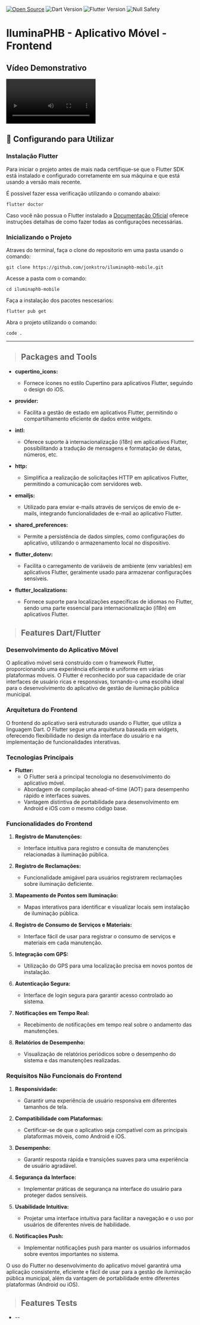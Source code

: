 [![Open Source](https://badges.frapsoft.com/os/v1/open-source.svg?v=103)](https://opensource.org/)
![Dart Version](https://img.shields.io/static/v1?label=dart&message=3.1.5&color=00579d)
![Flutter Version](https://img.shields.io/static/v1?label=flutter&message=3.13.9&color=42a5f5)
![Null Safety](https://img.shields.io/static/v1?label=null-safety&message=done&color=success)


# IluminaPHB - Aplicativo Móvel - Frontend
## Vídeo Demonstrativo

<video width="240" controls>
  <source src="https://github.com/jonkstro/iluminaphb-mobile/blob/main/video-demonstracao.mp4" type="video/mp4">
  Seu navegador não suporta o elemento de vídeo.
</video>



## 🚀 Configurando para Utilizar

### Instalação Flutter


Para iniciar o projeto antes de mais nada certifique-se que o Flutter SDK está instalado e configurado corretamente em sua máquina e que está usando a versão mais recente. 

É possível fazer essa verificação utilizando o comando abaixo:
```
flutter doctor
```
Caso você não possua o Flutter instalado a [Documentação Oficial](https://docs.flutter.dev/get-started/install) oferece instruções detalhas de como fazer todas as configurações necessárias.

### Inicializando o Projeto


Atraves do terminal, faça o clone do repositorio em uma pasta usando o comando:

```
git clone https://github.com/jonkstro/iluminaphb-mobile.git
```
Acesse a pasta com o comando:

```
cd iluminaphb-mobile
```

Faça a instalação dos pacotes nescesarios:
```
flutter pub get
```
Abra o projeto utilizando o comando:
```
code .
```
---


> ## Packages and Tools
* **cupertino_icons:**
   - Fornece ícones no estilo Cupertino para aplicativos Flutter, seguindo o design do iOS.

* **provider:**
   - Facilita a gestão de estado em aplicativos Flutter, permitindo o compartilhamento eficiente de dados entre widgets.

* **intl:**
   - Oferece suporte à internacionalização (i18n) em aplicativos Flutter, possibilitando a tradução de mensagens e formatação de datas, números, etc.

* **http:**
   - Simplifica a realização de solicitações HTTP em aplicativos Flutter, permitindo a comunicação com servidores web.

* **emailjs:**
   - Utilizado para enviar e-mails através de serviços de envio de e-mails, integrando funcionalidades de e-mail ao aplicativo Flutter.

* **shared_preferences:**
   - Permite a persistência de dados simples, como configurações do aplicativo, utilizando o armazenamento local no dispositivo.

* **flutter_dotenv:**
   - Facilita o carregamento de variáveis de ambiente (env variables) em aplicativos Flutter, geralmente usado para armazenar configurações sensíveis.

* **flutter_localizations:**
   - Fornece suporte para localizações específicas de idiomas no Flutter, sendo uma parte essencial para internacionalização (i18n) em aplicativos Flutter.


> ## Features Dart/Flutter
### Desenvolvimento do Aplicativo Móvel

O aplicativo móvel será construído com o framework Flutter, proporcionando uma experiência eficiente e uniforme em várias plataformas móveis. O Flutter é reconhecido por sua capacidade de criar interfaces de usuário ricas e responsivas, tornando-o uma escolha ideal para o desenvolvimento do aplicativo de gestão de iluminação pública municipal.

### Arquitetura do Frontend

O frontend do aplicativo será estruturado usando o Flutter, que utiliza a linguagem Dart. O Flutter segue uma arquitetura baseada em widgets, oferecendo flexibilidade no design da interface do usuário e na implementação de funcionalidades interativas.

### Tecnologias Principais

- **Flutter:**
  - O Flutter será a principal tecnologia no desenvolvimento do aplicativo móvel.
  - Abordagem de compilação ahead-of-time (AOT) para desempenho rápido e interfaces suaves.
  - Vantagem distintiva de portabilidade para desenvolvimento em Android e iOS com o mesmo código base.

### Funcionalidades do Frontend

1. **Registro de Manutenções:**
   - Interface intuitiva para registro e consulta de manutenções relacionadas à iluminação pública.

2. **Registro de Reclamações:**
   - Funcionalidade amigável para usuários registrarem reclamações sobre iluminação deficiente.

3. **Mapeamento de Pontos sem Iluminação:**
   - Mapas interativos para identificar e visualizar locais sem instalação de iluminação pública.

4. **Registro de Consumo de Serviços e Materiais:**
   - Interface fácil de usar para registrar o consumo de serviços e materiais em cada manutenção.

5. **Integração com GPS:**
   - Utilização do GPS para uma localização precisa em novos pontos de instalação.

6. **Autenticação Segura:**
   - Interface de login segura para garantir acesso controlado ao sistema.

7. **Notificações em Tempo Real:**
   - Recebimento de notificações em tempo real sobre o andamento das manutenções.

8. **Relatórios de Desempenho:**
   - Visualização de relatórios periódicos sobre o desempenho do sistema e das manutenções realizadas.

### Requisitos Não Funcionais do Frontend

1. **Responsividade:**
   - Garantir uma experiência de usuário responsiva em diferentes tamanhos de tela.

2. **Compatibilidade com Plataformas:**
   - Certificar-se de que o aplicativo seja compatível com as principais plataformas móveis, como Android e iOS.

3. **Desempenho:**
   - Garantir resposta rápida e transições suaves para uma experiência de usuário agradável.

4. **Segurança da Interface:**
   - Implementar práticas de segurança na interface do usuário para proteger dados sensíveis.

5. **Usabilidade Intuitiva:**
   - Projetar uma interface intuitiva para facilitar a navegação e o uso por usuários de diferentes níveis de habilidade.

6. **Notificações Push:**
   - Implementar notificações push para manter os usuários informados sobre eventos importantes no sistema.

O uso do Flutter no desenvolvimento do aplicativo móvel garantirá uma aplicação consistente, eficiente e fácil de usar para a gestão de iluminação pública municipal, além da vantagem de portabilidade entre diferentes plataformas (Android ou iOS).

> ## Features Tests
* --